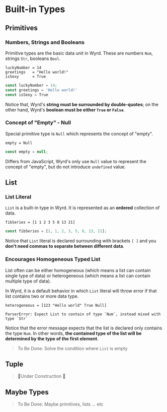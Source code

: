 # Built-in Types

## Primitives

### Numbers, Strings and Booleans

Primitive types are the basic data unit in Wyrd. These are numbers `Num`, strings `Str`, booleans `Bool`.

```text
luckyNumber = 14
greetings   = "Hello world!"
isSexy      = True
```

```javascript
const luckyNumber = 14;
const greetings = 'Hello world!'
const isSexy = True
```

Notice that, Wyrd's **string must be surrounded by double-quotes**; on the other hand, Wyrd's **boolean must be either `True` or `False`**.

### Concept of "Empty" - Null

Special primitive type is `Null` which represents the concept of "empty".

```text
empty = Null
```

```javascript
const empty = null;
```

Differs from JavaScript, Wyrd's only use `Null` value to represent the concept of "empty", but do not introduce `undefined` value.

## List

### List Literal

`List` is a built-in type in Wyrd. It is represented as an **ordered** collection of data.

```text
fibSeries = [1 1 2 3 5 8 13 21]
```

```javascript
const fibSeries = [1, 1, 2, 3, 5, 8, 13, 21];
```

Notice that `List` literal is declared surrounding with brackets `[ ]` and you **don't need commas to separate between different data**.

### Encourages Homogeneous Typed List

List often can be either homogeneous \(which means a list can contain single type of data\) or heterogeneous \(which means a list can contain multiple type of data\).

In Wyrd, it is a default behavior in which `List` literal will throw error if that list contains two or more data type.

```text
heterogeneous = [123 "Hello world" True Null]
```

```text
ParserError: Expect List to contain of type `Num`, instead mixed with type `Str`
```

Notice that the error message expects that the list is declared only contains the type `Num`. In other words, **the contained type of the list will be determined by the type of the first element**.

> To Be Done: Solve the condition where `List` is empty

## Tuple

> 🚧Under Construction 🚧

## Maybe Types

> To Be Done: Maybe primitives, lists ... etc

